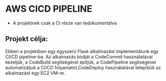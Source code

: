 # AWS CICD PIPELINE

- A projektnek csak a CI része van ledokumentálva

## Projekt célja:
Ebben a projektben egy egyszerű Flask alkalmazást implementálunk egy CI/CD pipeline-ba. Az alkalmazás kódját a CodeCommit használatával kezeljük, a CodeBuild segítségével építjük, a CodePipeline segítségével automatizáljuk a CI/CD folyamatot,CodeDeploy használatával telepítjük az alkalmazást egy EC2 VM-re.
